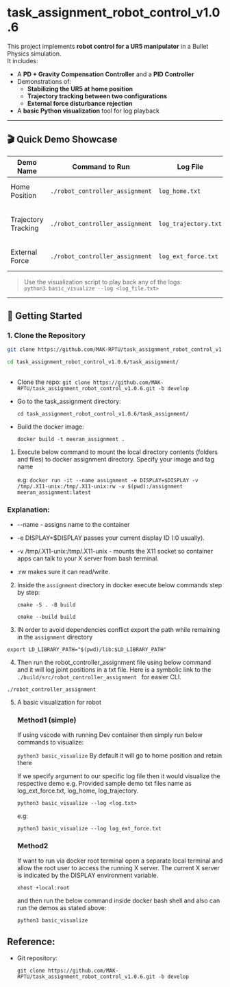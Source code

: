 # task_assignment_robot_control_v1.0.6

This project implements **robot control for a UR5 manipulator** in a Bullet Physics simulation.  
It includes:

- A **PD + Gravity Compensation Controller** and a **PID Controller**  
- Demonstrations of:  
  - **Stabilizing the UR5 at home position**  
  - **Trajectory tracking between two configurations**  
  - **External force disturbance rejection**  
- A **basic Python visualization** tool for log playback  

---

## 🎬 Quick Demo Showcase

| Demo Name           | Command to Run                         | Log File                 | Notes                             |
|--------------------|----------------------------------------|--------------------------|----------------------------------|
| Home Position       | `./robot_controller_assignment`        | `log_home.txt`           | Holds the robot at the home pose |
| Trajectory Tracking | `./robot_controller_assignment`        | `log_trajectory.txt`     | Moves robot from start → end q   |
| External Force      | `./robot_controller_assignment`        | `log_ext_force.txt`      | Applies external disturbance     |

> Use the visualization script to play back any of the logs:  
> `python3 basic_visualize --log <log_file.txt>`

---

## 🚀 Getting Started

### 1. Clone the Repository
```bash
git clone https://github.com/MAK-RPTU/task_assignment_robot_control_v1.0.6.git -b develop
```

```bash
cd task_assignment_robot_control_v1.0.6/task_assignment/
```

##

- Clone the repo:
    `git clone https://github.com/MAK-RPTU/task_assignment_robot_control_v1.0.6.git -b develop`

- Go to the task_assignment directory:

    `cd task_assignment_robot_control_v1.0.6/task_assignment/`

- Build the docker image:

    `docker build -t meeran_assignment .`

1. Execute below command to mount the local directory contents (folders and files) to docker assignment directory. Specify your image and tag name

    e.g: `docker run -it --name assignment -e DISPLAY=$DISPLAY -v /tmp/.X11-unix:/tmp/.X11-unix:rw -v $(pwd):/assignment meeran_assignment:latest`

### Explanation:

- --name - assigns name to the container
- -e DISPLAY=$DISPLAY passes your current display ID (:0 usually).

- -v /tmp/.X11-unix:/tmp/.X11-unix - mounts the X11 socket so container apps can talk to your X server from bash terminal.

- :rw makes sure it can read/write.

2. Inside the `assignment` directory in docker execute below commands step by step:

    `cmake -S . -B build`

    `cmake --build build`

3. IN order to avoid dependencies conflict export the path while remaining in the `assignment` directory

`export LD_LIBRARY_PATH="$(pwd)/lib:$LD_LIBRARY_PATH"`

4. Then run the robot_controller_assignment file using below command and it will log joint positions in a txt file. Here is a symbolic link to the `./build/src/robot_controller_assignment ` for easier CLI.

`./robot_controller_assignment`

5. A basic visualization for robot

    ### Method1 (simple)
    If using vscode with running Dev container then simply run below commands to visualize:

    `python3 basic_visualize` By default it will go to home position and retain there

    If we specify argument to our specific log file then it would visualize the respective demo e.g. Provided sample demo txt files name as log_ext_force.txt, log_home, log_trajectory.

    `python3 basic_visualize --log <log.txt>` 

    e.g:

    `python3 basic_visualize --log log_ext_force.txt` 

    ### Method2
    If want to run via docker root terminal open a separate local terminal and allow the root user to access the running X server. The current X server is indicated by the DISPLAY environment variable.

    `xhost +local:root`

    and then run the below command inside docker bash shell and also can run the demos as stated above:

    `python3 basic_visualize`


## Reference:

- Git repository:

    `git clone https://github.com/MAK-RPTU/task_assignment_robot_control_v1.0.6.git -b develop`